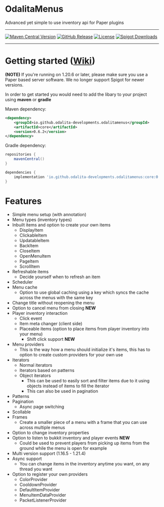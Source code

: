 # OdalitaMenus

Advanced yet simple to use inventory api for Paper plugins
___

[![Maven Central Version](https://img.shields.io/maven-central/v/io.github.odalita-developments.odalitamenus/core?style=for-the-badge&color=0459c8)](https://central.sonatype.com/artifact/io.github.odalita-developments.odalitamenus/core)
[![GitHub Release](https://img.shields.io/github/v/release/Odalita-Developments/OdalitaMenus?display_name=release&style=for-the-badge&label=latest%20release&color=4493f8)](https://github.com/Odalita-Developments/OdalitaMenus/releases/latest)
[![License](https://img.shields.io/github/license/Odalita-Developments/OdalitaMenus?style=for-the-badge&color=b2204c)](../LICENSE)
[![Spigot Downloads](https://img.shields.io/spiget/downloads/110376?label=spigot%20downloads&style=for-the-badge&color=ee8917)](https://www.spigotmc.org/resources/110376/)
___

# Getting started ([Wiki](https://github.com/Odalita-Developments/OdalitaMenus/wiki/Getting-started))
**(NOTE)** If you're running on 1.20.6 or later, please make sure you use a Paper based server software. We no longer support Spigot for newer versions.

In order to get started you would need to add the libary to your project using **maven** or **gradle**

Maven dependency:
```xml
<dependency>
    <groupId>io.github.odalita-developments.odalitamenus</groupId>
    <artifactId>core</artifactId>
    <version>0.6.2</version>
</dependency>
```

Gradle dependency:
```gradle
repositories {
    mavenCentral()
}

dependencies {
    implementation 'io.github.odalita-developments.odalitamenus:core:0.6.2'
}
```

# Features

- Simple menu setup (with annotation)
- Menu types (inventory types)
- Inbuilt items and option to create your own items 
  - DisplayItem 
  - ClickableItem
  - UpdatableItem
  - BackItem
  - CloseItem
  - OpenMenuItem
  - PageItem
  - ScrollItem 
- Refreshable items 
  - Decide yourself when to refresh an item 
- Scheduler 
- Menu cache 
  - Option to use global caching using a key which syncs the cache across the menus with the same key 
- Change title without reopening the menu 
- Option to cancel menu from closing **NEW**
- Player inventory interaction 
  - Click event 
  - Item meta changer (client side)
  - Placeable items (option to place items from player inventory into your menu)
    - Shift click support **NEW** 
- Menu providers 
  - This is the way how a menu should initialize it's items, this has to option to create custom providers for your own use 
- Iterators 
  - Normal iterators 
  - Iterators based on patterns 
  - Object iterators 
    - This can be used to easily sort and filter items due to it using objects instead of items to fill the iterator 
    - This can also be used in pagination 
- Patterns 
- Pagination 
  - Async page switching 
- Scollable 
- Frames 
  - Create a smaller piece of a menu with a frame that you can use across multiple menus 
- Option to change inventory properties 
- Option to listen to bukkit inventory and player events **NEW**
  - Could be used to prevent players from picking up items from the ground while the menu is open for example 
- Multi version support (1.16.5 - 1.21.4)
- Async support 
  - You can change items in the inventory anytime you want, on any thread you want 
- Option to register your own providers
  - ColorProvider
  - CooldownProvider
  - DefaultItemProvider
  - MenuItemDataProvider
  - PacketListenerProvider